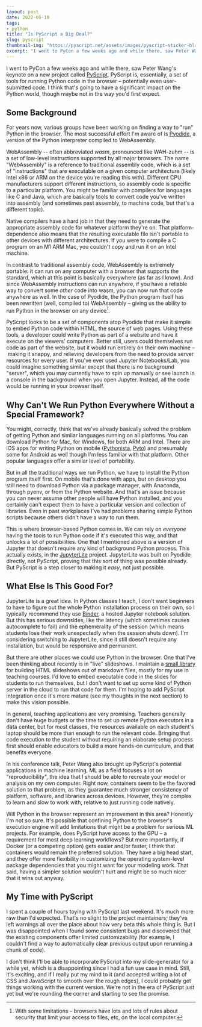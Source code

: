 ```yaml
---
layout: post
date: 2022-05-10
tags:
- python
title: "Is PyScript a Big Deal?"
slug: pyscript
thumbnail-img: "https://pyscript.net/assets/images/pyscript-sticker-black.svg"
excerpt: "I went to PyCon a few weeks ago and while there, saw Peter Wang's keynote on a new project called PyScript. I think that's going to have a significant impact on the Python world, though maybe not in the way you'd first expect."
---
```


I went to PyCon a few weeks ago and while there, saw Peter Wang's keynote on a new project called [PyScript](https://pyscript.net).
PyScript is, essentially, a set of tools for running Python code in the browser – potentially even user-submitted code.
I think that's going to have a significant impact on the Python world, though maybe not in the way you'd first expect.

<!-- more -->

## Some Background

For years now, various groups have been working on finding a way to "run" Python in the browser.
The most successful effort I'm aware of is [Pyodide](https://pyodide.org/en/stable/), a version of the Python interpreter compiled to WebAssembly.

WebAssembly -- often abbreviated *wasm*, pronounced like WAH-zuhm -- is a set of low-level instructions  supported by all major browsers.
The name "WebAssembly" is a reference to traditional assembly code, which is a set of "instructions" that are executable on a given computer architecture (likely Intel x86 or ARM on the device you're reading this with).
Different CPU manufacturers support different instructions, so assembly code is specific to a particular platform.
You might be familiar with compilers for languages like C and Java, which are basically tools to convert code you've written into assembly (and sometimes past assembly, to machine code, but that's a different topic).

Native compilers have a hard job in that they need to generate the appropriate assembly code for whatever platform they're on.
That platform-dependence also means that the resulting executable file isn't portable to other devices with different architectures.
If you were to compile a C program on an M1 ARM Mac, you couldn't copy and run it on an Intel machine.

In contrast to traditional assembly code, WebAssembly is extremely portable: it can run on any computer with a browser that supports the standard, which at this point is basically everywhere (as far as I know).
And since WebAssembly instructions can run anywhere, if you have a reliable way to convert some *other* code into wasm, you can now run that code anywhere as well.
In the case of Pyodide, the Python program itself has been rewritten (well, compiled to) WebAssembly – giving us the ability to run Python in the browser on any device[^1].

PyScript looks to be a set of components atop Pyodide that make it simple to embed Python code within HTML, the source of web pages.
Using these tools, a developer could write Python as part of a website and have it execute on the viewers' computers.
Better still, users could themselves run code as part of the website, but it would run entirely on their own machine – making it snappy, and relieving developers from the need to provide server resources for every user.
If you've ever used Jupyter Notebooks/Lab, you could imagine something similar except that there is no background "server", which you may currently have to spin up manually or see launch in a console in the background when you open Jupyter.
Instead, all the code would be running in your browser itself.

## Why Can't We Run Python Everywhere Without a Special Framework?

You might, correctly, think that we've already basically solved the problem of getting Python and similar languages running on all platforms.
You can download Python for Mac, for Windows, for both ARM and Intel.
There are iOS apps for writing Python on mobile ([Pythonista](https://omz-software.com/pythonista/index.html), [Pyto](https://pyto.app)) and presumably some for Android as well though I'm less familiar with that platform.
Other popular languages offer a similar level of portability.

But in all the traditional ways we run Python, we have to install the Python program itself first.
On mobile that's done with apps, but on desktop you still need to download Python via a package manager, with Anaconda, through pyenv, or from the Python website.
And that's an issue because you can never assume other people will have Python installed, and you certainly can't expect them to have a particular version and collection of libraries.
Even in past workplaces I've had problems sharing simple Python scripts because others didn't have a way to run them.

This is where browser-based Python comes in.
We can rely on *everyone* having the tools to run Python code if it's executed this way, and that unlocks a lot of possibilities.
One that I mentioned above is a version of Jupyter that doesn't require any kind of background Python process.
This actually exists, in the [JupyterLite](https://jupyterlite.readthedocs.io/en/latest/) project.
JupyterLite was built on Pyodide directly, not PyScript, proving that this sort of thing was possible already.
But PyScript is a step closer to making it *easy*, not just possible.

## What Else Is This Good For?

JupyterLite is a great idea.
In Python classes I teach, I don't want beginners to have to figure out the whole Python installation process on their own, so I typically recommend they use [Binder](https://mybinder.org), a hosted Jupyter notebook solution.
But this has serious downsides, like the latency (which sometimes causes autocomplete to fail) and the ephemerality of the session (which means students lose their work unexpectedly when the session shuts down).
I'm considering switching to JupyterLite, since it still doesn't require any installation, but would be responsive and permanent.

But there are other places we could use Python in the browser.
One that I've been thinking about recently is in "live" slideshows.
I maintain a [small library](https://premark.readthedocs.io/en/latest/) for building HTML slideshows out of markdown files, mostly for my use in teaching courses.
I'd love to embed executable code in the slides for students to run themselves, but I don't want to set up some kind of Python server in the cloud to run that code for them.
I'm hoping to add PyScript integration once it's more mature (see my thoughts in the next section) to make this vision possible.

In general, teaching applications are very promising.
Teachers generally don't have huge budgets or the time to set up remote Python executors in a data center, but for most classes, the resources available on each student's laptop should be more than enough to run the relevant code.
Bringing that code execution *to* the student without requiring an elaborate setup process first should enable educators to build a more hands-on curriculum, and that benefits everyone.

In his conference talk, Peter Wang also brought up PyScript's potential applications in machine learning.
ML as a field focuses a lot on "reproducibility", the idea that I should be able to recreate your model or analysis on my own computer.
Right now, containers seem to be the favored solution to that problem, as they guarantee much stronger consistency of platform, software, and libraries across devices.
However, they're complex to learn and slow to work with, relative to just running code natively.

Will Python in the browser represent an improvement in this area?
Honestly I'm not so sure.
It's possible that confining Python to the browser's execution engine will add limitations that might be a problem for serious ML projects.
For example, does PyScript have access to the GPU – a requirement for most deep learning workflows?
But more importantly, if Docker (or a competing option) gets easier and/or faster, I think that containers would remain the preferred solution.
They have a big head start, and they offer more flexibility in customizing the operating system-level package dependencies that you might want for your modeling work.
That said, having a simpler solution wouldn't hurt and might be so much nicer that it wins out anyway.


## My Time with PyScript

I spent a couple of hours toying with PyScript last weekend.
It's much more raw than I'd expected.
That's no slight to the project maintainers; they've left warnings all over the place about how very beta this whole thing is.
But I was disappointed when I found some consistent bugs and discovered that the existing components offer limited customizability (for example, I couldn't find a way to automatically clear previous output upon rerunning a chunk of code).

I don't think I'll be able to incorporate PyScript into my slide-generator for a while yet, which is a disappointing since I had a fun use case in mind.
Still, it's exciting, and if I really put my mind to it (and accepted writing a lot of CSS and JavaScript to smooth over the rough edges), I could probably get things working with the current version.
We're not in the era of PyScript just yet but we're rounding the corner and starting to see the promise.

[^1]: With some limitations – browsers have lots and lots of rules about security that limit your access to files, etc, on the local computer.
